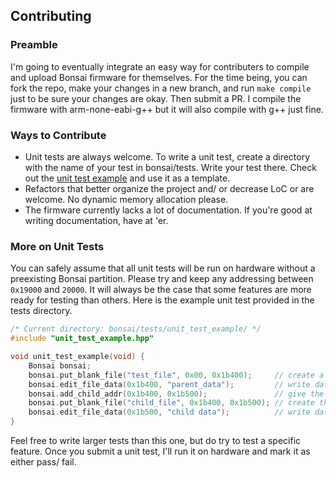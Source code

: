 ## Contributing

### Preamble
I'm going to eventually integrate an easy way for contributers to compile and upload Bonsai firmware for themselves. For the time being, you can fork the repo, make your changes in a new branch, and run `make compile` just to be sure your changes are okay. Then submit a PR. I compile the firmware with arm-none-eabi-g++ but it will also compile with g++ just fine.

### Ways to Contribute
- Unit tests are always welcome. To write a unit test, create a directory with the name of your test in bonsai/tests. Write your test there. Check out the [unit test example](../tests/unit_test_example) and use it as a template.
- Refactors that better organize the project and/ or decrease LoC or are welcome. No dynamic memory allocation please.
- The firmware currently lacks a lot of documentation. If you're good at writing documentation, have at 'er.

### More on Unit Tests
You can safely assume that all unit tests will be run on hardware without a preexisting Bonsai partition. Please try and keep any addressing between `0x19000` and `20000`. It will always be the case that some features are more ready for testing than others. Here is the example unit test provided in the tests directory.

```c++
/* Current directory: bonsai/tests/unit_test_example/ */
#include "unit_test_example.hpp"

void unit_test_example(void) {
    Bonsai bonsai;
    bonsai.put_blank_file("test_file", 0x00, 0x1b400);     // create a file
    bonsai.edit_file_data(0x1b400, "parent_data");         // write data to file
    bonsai.add_child_addr(0x1b400, 0x1b500);               // give the file a child address
    bonsai.put_blank_file("child_file", 0x1b400, 0x1b500); // create the child file
    bonsai.edit_file_data(0x1b500, "child data");          // write data to child file
}
```

Feel free to write larger tests than this one, but do try to test a specific feature. Once you submit a unit test, I'll run it on hardware and mark it as either pass/ fail.